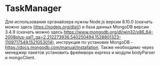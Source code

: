 # TaskManager
Для использования органайзера нужны Node.js версии 8.10.0 (скачать можно здесь https://nodejs.org/dist/) и база данных MongoDB версии 3.4.9 (скачать можно здесь https://www.mongodb.org/dl/win32/x86_64-2008plus-ssl?_ga=2.212273936.540250494.1528801323-1109717549.1521053014), инструкция по установке MongoDB - https://docs.mongodb.com/manual/installation.  Также необходимо через менеджер пакетов установить фреймворк express и модули bodyParser и mongoClient.
